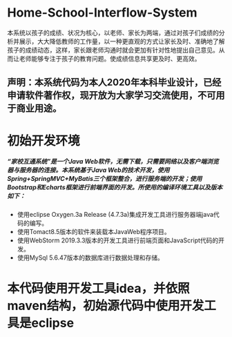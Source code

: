 # Home-School-Interflow-System
本系统以孩子的成绩、状况为核心，以老师、家长为两端，通过对孩子们成绩的分析并展示，大大降低教师的工作量，以一种更直观的方式让家长及时、准确地了解孩子的成绩动态，这样，家长跟老师沟通时就会更加有针对性地提出自己意见。从而让老师能够专注于孩子的教育问题。使成绩信息共享更及时、更高效。

## 声明：本系统代码为本人2020年本科毕业设计，已经申请软件著作权，现开放为大家学习交流使用，不可用于商业用途。

# 初始开发环境

##### “家校互通系统”是一个Java Web软件，无需下载，只需要网络以及客户端浏览器与服务器的连接。本系统基于Java Web的技术开发，使用Spring+SpringMVC+MyBatis三个框架整合，进行服务端的开发；使用Bootstrap和Echarts框架进行前端界面的开发。所使用的编译环境工具以及版本如下：

- 使用eclipse Oxygen.3a Release (4.7.3a)集成开发工具进行服务器端java代码的编写。
- 使用Tomact8.5版本的软件来装载本JavaWeb程序项目。
- 使用WebStorm 2019.3.3版本的开发工具进行前端页面和JavaScript代码的开发。
- 使用MySql 5.6.47版本的数据库进行数据处理和存储。

# 本代码使用开发工具idea，并依照maven结构，初始源代码中使用开发工具是eclipse

